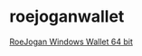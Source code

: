 # roejoganwallet


[RoeJogan Windows Wallet 64 bit](https://github.com/dataanalytics3crypto/roejoganwallet/blob/main/roejogan-qt_wallet.zip)

